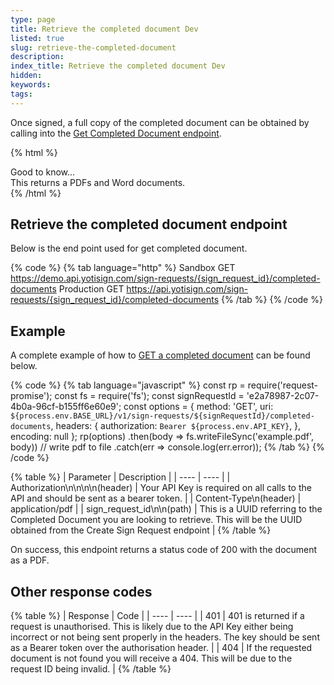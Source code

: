 ```yaml
---
type: page
title: Retrieve the completed document Dev
listed: true
slug: retrieve-the-completed-document
description: 
index_title: Retrieve the completed document Dev
hidden: 
keywords: 
tags: 
---
```


Once signed, a full copy of the completed document can be obtained by calling into the [Get Completed Document endpoint](https://yoti.com/api-reference/#yoti-sign-retrieve-the-completed-document). 

{% html %}
<div class="alert-GTK">
    <div class="alert-title" id="GTK">
        Good to know... 
    </div>
    <div class="alert-text">
       This returns a PDFs and Word documents.
    </div>
</div>
{% /html %}

## Retrieve the completed document endpoint

Below is the end point used for get completed document.

{% code %}
{% tab language="http" %}
Sandbox GET https://demo.api.yotisign.com/sign-requests/{sign_request_id}/completed-documents 
Production GET https://api.yotisign.com/sign-requests/{sign_request_id}/completed-documents
{% /tab %}
{% /code %}

## Example

A complete example of how to [GET a completed document](https://yoti.com/api-reference/#yoti-sign-retrieve-the-completed-document) can be found below.

{% code %}
{% tab language="javascript" %}
const rp = require('request-promise');
const fs = require('fs');
const signRequestId = 'e2a78987-2c07-4b0a-96cf-b155ff6e60e9';
const options = {
    method: 'GET',
    uri: `${process.env.BASE_URL}/v1/sign-requests/${signRequestId}/completed-documents`,
    headers: {
        authorization: `Bearer ${process.env.API_KEY}`,
    },
    encoding: null
};
rp(options)
    .then(body => fs.writeFileSync('example.pdf', body)) // write pdf to file
    .catch(err => console.log(err.error));
{% /tab %}
{% /code %}

{% table %}
| Parameter | Description | 
| ---- | ---- | 
| Authorization\n\n\n\n(header) | Your API Key is required on all calls to the API and should be sent as a bearer token. | 
| Content-Type\n(header) | application/pdf | 
| sign_request_id\n\n(path) | This is a UUID referring to the Completed Document you are looking to retrieve. This will be the UUID obtained from the Create Sign Request endpoint | 
{% /table %}

On success, this endpoint returns a status code of 200 with the document as a PDF.

## Other response codes

{% table %}
| Response | Code | 
| ---- | ---- | 
| 401 | 401 is returned if a request is unauthorised. This is likely due to the API Key either being incorrect or not being sent properly in the headers. The key should be sent as a Bearer token over the authorisation header. | 
| 404 | If the requested document is not found you will receive a 404. This will be due to the request ID being invalid. | 
{% /table %}